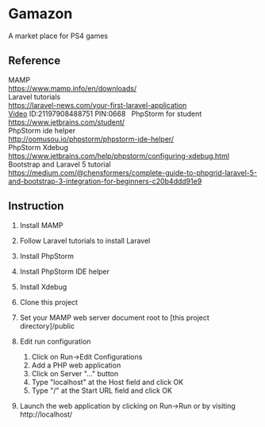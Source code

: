# Gamazon
A market place for PS4 games

Reference
------
MAMP  
https://www.mamp.info/en/downloads/  
Laravel tutorials  
https://laravel-news.com/your-first-laravel-application    
[Video](https://www.lynda.com/Laravel-tutorials/Learning-Laravel-4/166513-2.html?org=sjlibrary.org) ID:21197908488751 PIN:0668  
PhpStorm for student  
https://www.jetbrains.com/student/  
PhpStorm ide helper  
http://oomusou.io/phpstorm/phpstorm-ide-helper/  
PhpStorm Xdebug  
https://www.jetbrains.com/help/phpstorm/configuring-xdebug.html  
Bootstrap and Laravel 5 tutorial  
https://medium.com/@chensformers/complete-guide-to-phpgrid-laravel-5-and-bootstrap-3-integration-for-beginners-c20b4ddd91e9  

Instruction
------
1. Install MAMP
2. Follow Laravel tutorials to install Laravel
3. Install PhpStorm
4. Install PhpStorm IDE helper
5. Install Xdebug
6. Clone this project
7. Set your MAMP web server document root to [this project directory]/public

8. Edit run configuration
    1. Click on Run->Edit Configurations
    2. Add a PHP web application
    3. Click on Server "..." button
    4. Type "localhost" at the Host field and click OK
    5. Type "/" at the Start URL field and click OK

9. Launch the web application by clicking on Run->Run or by visiting http://localhost/
